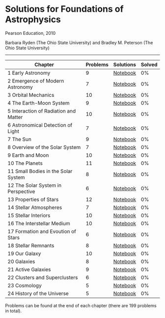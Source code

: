 # Solutions for Foundations of Astrophysics

Pearson Education, 2010

Barbara Ryden (The Ohio State University) and Bradley M. Peterson (The Ohio State University)

---

| Chapter | Problems | Solutions | Solved |
|---------|---------|----------|-------|
|1 Early Astronomy | 9 | [Notebook](Foundations%20of%20Astrophysics%20-%20Chapter%201.ipynb) | 0% |
2 Emergence of Modern Astronomy | 7 | [Notebook](Foundations%20of%20Astrophysics%20-%20Chapter%202.ipynb) | 0% |
3 Orbital Mechanics | 10 | [Notebook](Foundations%20of%20Astrophysics%20-%20Chapter%203.ipynb) | 0% |
4 The Earth-Moon System | 9 | [Notebook](Foundations%20of%20Astrophysics%20-%20Chapter%204.ipynb) | 0% |
5 Interaction of Radiation and Matter | 10 | [Notebook](Foundations%20of%20Astrophysics%20-%20Chapter%205.ipynb) | 0% |
6 Astronomical Detection of Light | 7 | [Notebook](Foundations%20of%20Astrophysics%20-%20Chapter%206.ipynb) | 0% |
7 The Sun | 9 | [Notebook](Foundations%20of%20Astrophysics%20-%20Chapter%207.ipynb) | 0% |
8 Overview of the Solar System | 7 | [Notebook](Foundations%20of%20Astrophysics%20-%20Chapter%208.ipynb) | 0% |
9 Earth and Moon | 10 | [Notebook](Foundations%20of%20Astrophysics%20-%20Chapter%209.ipynb) | 0% |
10 The Planets | 11 | [Notebook](Foundations%20of%20Astrophysics%20-%20Chapter%2010.ipynb) | 0% |
11 Small Bodies in the Solar System | 8 | [Notebook](Foundations%20of%20Astrophysics%20-%20Chapter%2011.ipynb) | 0% |
12 The Solar System in Perspective | 6 | [Notebook](Foundations%20of%20Astrophysics%20-%20Chapter%2012.ipynb) | 0% |
13 Properties of Stars | 12 | [Notebook](Foundations%20of%20Astrophysics%20-%20Chapter%2013.ipynb) | 0% |
14 Stellar Atmospheres | 7 | [Notebook](Foundations%20of%20Astrophysics%20-%20Chapter%2014.ipynb) | 0% |
15 Stellar Interiors | 10 | [Notebook](Foundations%20of%20Astrophysics%20-%20Chapter%2015.ipynb) | 0% |
16 The Interstellar Medium | 10 | [Notebook](Foundations%20of%20Astrophysics%20-%20Chapter%2016.ipynb) | 0% |
17 Formation and Evoution of Stars | 6 | [Notebook](Foundations%20of%20Astrophysics%20-%20Chapter%2017.ipynb) | 0% |
18 Stellar Remnants | 8 | [Notebook](Foundations%20of%20Astrophysics%20-%20Chapter%2018.ipynb) | 0% |
19 Our Galaxy | 10 | [Notebook](Foundations%20of%20Astrophysics%20-%20Chapter%2019.ipynb) | 0% |
20 Galaxies | 8 | [Notebook](Foundations%20of%20Astrophysics%20-%20Chapter%2020.ipynb) | 0% |
21 Active Galaxies | 9 | [Notebook](Foundations%20of%20Astrophysics%20-%20Chapter%2021.ipynb) | 0% |
22 Clusters and Superclusters | 6 | [Notebook](Foundations%20of%20Astrophysics%20-%20Chapter%2022.ipynb) | 0% |
23 Cosmology | 5 | [Notebook](Foundations%20of%20Astrophysics%20-%20Chapter%2023.ipynb) | 0% |
24 History of the Universe | 5 | [Notebook](Foundations%20of%20Astrophysics%20-%20Chapter%2024.ipynb) | 0% |

Problems can be found at the end of each chapter (there are 199 problems in total).